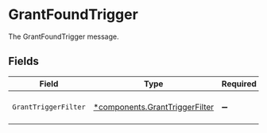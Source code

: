 # GrantFoundTrigger

The GrantFoundTrigger message.


## Fields

| Field                                                                           | Type                                                                            | Required                                                                        | Description                                                                     |
| ------------------------------------------------------------------------------- | ------------------------------------------------------------------------------- | ------------------------------------------------------------------------------- | ------------------------------------------------------------------------------- |
| `GrantTriggerFilter`                                                            | [*components.GrantTriggerFilter](../../models/components/granttriggerfilter.md) | :heavy_minus_sign:                                                              | The GrantTriggerFilter message.                                                 |